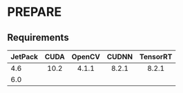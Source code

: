 # PREPARE

## Requirements
|JetPack|CUDA|OpenCV|CUDNN|TensorRT|
|:------|:--:|:----:|:---:|:------:|
| 4.6   |10.2|4.1.1 |8.2.1|8.2.1   |
| 6.0   |    |      |     |        |
